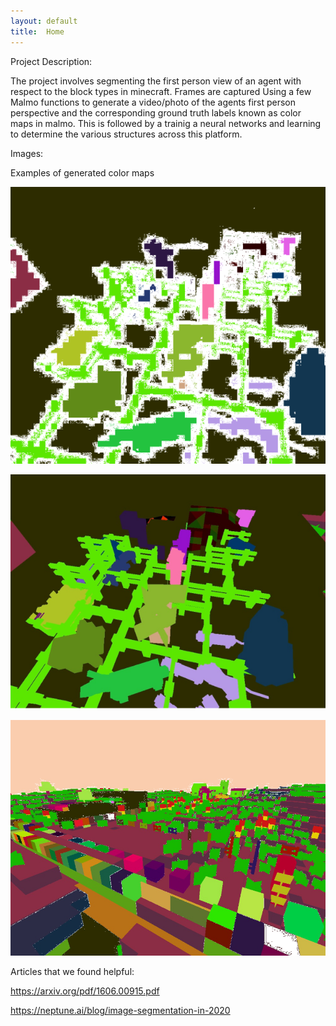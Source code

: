 ```yaml
---
layout: default
title:  Home
---
```


Project Description:

The project involves segmenting the first person view of an agent with respect to the block types in minecraft. Frames are captured Using a few Malmo functions to generate a video/photo of the agents first person perspective and the corresponding ground truth labels known as color maps in malmo. This is followed by a trainig a neural networks and learning to determine the various structures across this platform.

Images:

Examples of generated color maps

![alt text](images/sample1.png)

![alt text](images/sample2.png)

![alt text](images/sample3.png)



Articles that we found helpful:

https://arxiv.org/pdf/1606.00915.pdf

https://neptune.ai/blog/image-segmentation-in-2020
